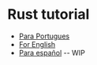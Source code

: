 # Rust tutorial

 - [Para Portugues](https://github.com/On0n0k1/Tutorial_NEAR_Rust/tree/main/PT-BR)
 - [For English](https://github.com/On0n0k1/Tutorial_NEAR_Rust/tree/main/EN)
 - [Para español](https://github.com/On0n0k1/Tutorial_NEAR_Rust/tree/main/ES)  -- WIP
